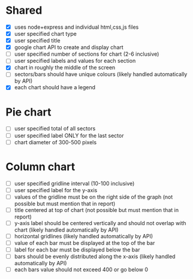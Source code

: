 # Shared
- [x] uses node+express and individual html,css,js files
- [x] user specified chart type
- [x] user specified title
- [x] google chart API to create and display chart
- [ ] user specified number of sections for chart (2-6 inclusive)
- [ ] user specified labels and values for each section
- [x] chart in roughly the middle of the screen
- [ ] sectors/bars should have unique colours (likely handled automatically by API)
- [x] each chart should have a legend
# Pie chart
- [ ] user specified total of all sectors
- [ ] user specified label ONLY for the last sector
- [ ] chart diameter of 300-500 pixels 
# Column chart
- [ ] user specified gridline interval (10-100 inclusive)
- [ ] user specified label for the y-axis
- [ ] values of the gridline must be on the right side of the graph (not possible but must mention that in report)
- [ ] title centered at top of chart (not possible but must mention that in report)
- [ ] y-axis label should be centered vertically and should not overlap with chart (likely handled automatically by API)
- [ ] horizontal gridlines (likely handled automatically by API)
- [ ] value of each bar must be displayed at the top of the bar
- [ ] label for each bar must be displayed below the bar
- [ ] bars should be evenly distributed along the x-axis (likely handled automatically by API)
- [ ] each bars value should not exceed 400 or go below 0